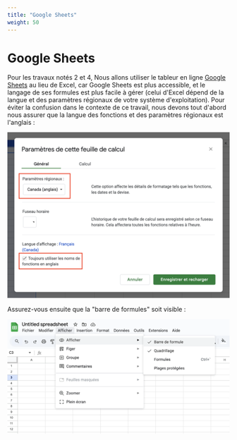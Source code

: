 ```yaml
---
title: "Google Sheets"
weight: 50
---
```


# Google Sheets

Pour les travaux notés 2 et 4, Nous allons utiliser le tableur en ligne [Google
Sheets](https://workspace.google.com/intl/en_ca/products/sheets/) au lieu de
Excel, car Google Sheets est plus accessible, et le langage de ses formules est
plus facile à gérer (celui d'Excel dépend de la langue et des paramètres
régionaux de votre système d'exploitation). Pour éviter la confusion dans le
contexte de ce travail, nous devons tout d'abord nous assurer que la langue des
fonctions et des paramètres régionaux est l'anglais :

![](/images/sheets_params_langue.png)

Assurez-vous ensuite que la "barre de formules" soit visible :

![](/images/sheets_visu_barre_formule.png)
